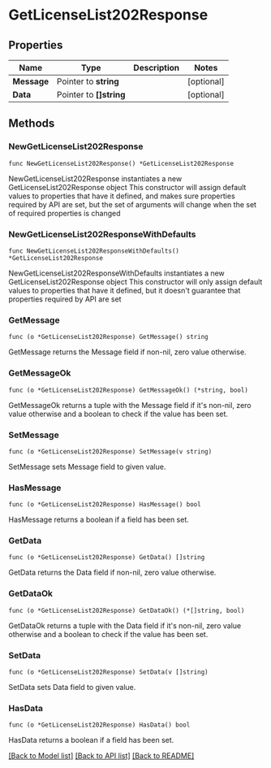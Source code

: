 # GetLicenseList202Response

## Properties

Name | Type | Description | Notes
------------ | ------------- | ------------- | -------------
**Message** | Pointer to **string** |  | [optional] 
**Data** | Pointer to **[]string** |  | [optional] 

## Methods

### NewGetLicenseList202Response

`func NewGetLicenseList202Response() *GetLicenseList202Response`

NewGetLicenseList202Response instantiates a new GetLicenseList202Response object
This constructor will assign default values to properties that have it defined,
and makes sure properties required by API are set, but the set of arguments
will change when the set of required properties is changed

### NewGetLicenseList202ResponseWithDefaults

`func NewGetLicenseList202ResponseWithDefaults() *GetLicenseList202Response`

NewGetLicenseList202ResponseWithDefaults instantiates a new GetLicenseList202Response object
This constructor will only assign default values to properties that have it defined,
but it doesn't guarantee that properties required by API are set

### GetMessage

`func (o *GetLicenseList202Response) GetMessage() string`

GetMessage returns the Message field if non-nil, zero value otherwise.

### GetMessageOk

`func (o *GetLicenseList202Response) GetMessageOk() (*string, bool)`

GetMessageOk returns a tuple with the Message field if it's non-nil, zero value otherwise
and a boolean to check if the value has been set.

### SetMessage

`func (o *GetLicenseList202Response) SetMessage(v string)`

SetMessage sets Message field to given value.

### HasMessage

`func (o *GetLicenseList202Response) HasMessage() bool`

HasMessage returns a boolean if a field has been set.

### GetData

`func (o *GetLicenseList202Response) GetData() []string`

GetData returns the Data field if non-nil, zero value otherwise.

### GetDataOk

`func (o *GetLicenseList202Response) GetDataOk() (*[]string, bool)`

GetDataOk returns a tuple with the Data field if it's non-nil, zero value otherwise
and a boolean to check if the value has been set.

### SetData

`func (o *GetLicenseList202Response) SetData(v []string)`

SetData sets Data field to given value.

### HasData

`func (o *GetLicenseList202Response) HasData() bool`

HasData returns a boolean if a field has been set.


[[Back to Model list]](../README.md#documentation-for-models) [[Back to API list]](../README.md#documentation-for-api-endpoints) [[Back to README]](../README.md)


